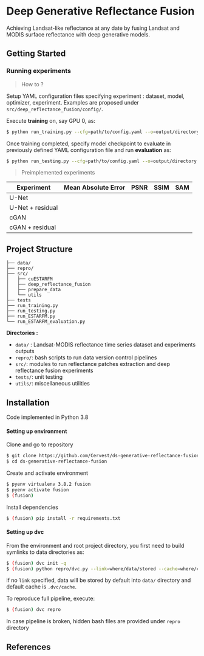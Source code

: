 # Deep Generative Reflectance Fusion
Achieving Landsat-like reflectance at any date by fusing Landsat and MODIS surface reflectance with deep generative models.


## Getting Started


### Running experiments

> How to ?

Setup YAML configuration files specifying experiment : dataset, model, optimizer, experiment. Examples are proposed under `src/deep_reflectance_fusion/config/`.

Execute __training__ on, say GPU 0, as:
```bash
$ python run_training.py --cfg=path/to/config.yaml --o=output/directory --device=0
```

Once training completed, specify model checkpoint to evaluate in previously defined YAML configuration file and run __evaluation__ as:

```bash
$ python run_testing.py --cfg=path/to/config.yaml --o=output/directory --device=0
```

> Preimplemented experiments

| Experiment       | Mean Absolute Error | PSNR | SSIM | SAM |
|------------------|---------------------|------|------|-----|
| U-Net            |                     |      |      |     |
| U-Net + residual |                     |      |      |     |
| cGAN             |                     |      |      |     |
| cGAN + residual  |                     |      |      |     |


## Project Structure

```
├── data/
├── repro/
├── src/
│   ├── cuESTARFM
│   ├── deep_reflectance_fusion
│   ├── prepare_data
│   └── utils
├── tests
├── run_training.py
├── run_testing.py
├── run_ESTARFM.py
└── run_ESTARFM_evaluation.py
```

__Directories :__
- `data/` : Landsat-MODIS reflectance time series dataset and experiments outputs
- `repro/`: bash scripts to run data version control pipelines
- `src/`: modules to run reflectance patches extraction and deep reflectance fusion experiments
- `tests/`: unit testing
- `utils/`: miscellaneous utilities


## Installation

Code implemented in Python 3.8

#### Setting up environment

Clone and go to repository
```bash
$ git clone https://github.com/Cervest/ds-generative-reflectance-fusion.git
$ cd ds-generative-reflectance-fusion
```

Create and activate environment
```bash
$ pyenv virtualenv 3.8.2 fusion
$ pyenv activate fusion
$ (fusion)
```

Install dependencies
```bash
$ (fusion) pip install -r requirements.txt
```

#### Setting up dvc

From the environment and root project directory, you first need to build
symlinks to data directories as:
```bash
$ (fusion) dvc init -q
$ (fusion) python repro/dvc.py --link=where/data/stored --cache=where/cache/stored
```
if no `link` specified, data will be stored by default into `data/` directory and default cache is `.dvc/cache`.

To reproduce full pipeline, execute:
```bash
$ (fusion) dvc repro
```
In case pipeline is broken, hidden bash files are provided under `repro` directory

## References
